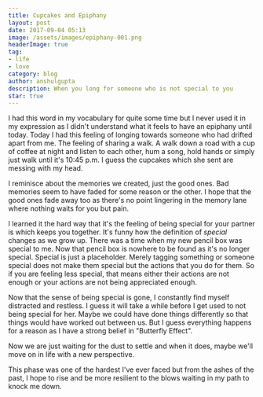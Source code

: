 ```yaml
---
title: Cupcakes and Epiphany
layout: post
date: 2017-09-04 05:13
image: /assets/images/epiphany-001.png
headerImage: true
tag:
- life
- love
category: blog
author: anshulgupta
description: When you long for someone who is not special to you
star: true
---
```


I had this word in my vocabulary for quite some time but I never used it in my expression as I didn't understand what it feels to have an epiphany until today. Today I had this feeling of longing towards someone who had drifted apart from me. The feeling of sharing a walk. A walk down a road with a cup of coffee at night and listen to each other, hum a song, hold hands or simply just walk until it's 10:45 p.m. I guess the cupcakes which she sent are messing with my head.

I reminisce about the memories we created, just the good ones. Bad memories seem to have faded for some reason or the other. I hope that the good ones fade away too as there's no point lingering in the memory lane where nothing waits for you but pain.

I learned it the hard way that it's the feeling of being special for your partner is which keeps you together. It's funny how the definition of _special_ changes as we grow up. There was a time when my new pencil box was special to me. Now that pencil box is nowhere to be found as it's no longer special. Special is just a placeholder. Merely tagging something or someone special does not make them special but the actions that you do for them. So if you are feeling less special, that means either their actions are not enough or your actions are not being appreciated enough.

Now that the sense of being special is gone, I constantly find myself distracted and restless. I guess it will take a while before I get used to not being special for her. Maybe we could have done things differently so that things would have worked out between us. But I guess everything happens for a reason as I have a strong belief in "Butterfly Effect".

Now we are just waiting for the dust to settle and when it does, maybe we'll move on in life with a new perspective.

This phase was one of the hardest I've ever faced but from the ashes of the past, I hope to rise and be more resilient to the blows waiting in my path to knock me down.
